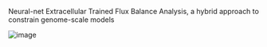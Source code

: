 Neural-net Extracellular Trained Flux Balance Analysis, a hybrid approach to constrain genome-scale models

![image](https://github.com/J-Morrissey/NEXT-FBA/assets/109590884/30db60cc-7cff-4f5a-9a9d-b117cf422c7c)
